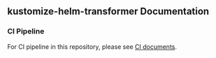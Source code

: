 kustomize-helm-transformer Documentation
----------------------------------------
### CI Pipeline
For CI pipeline in this repository, please see [CI documents](ci.md).